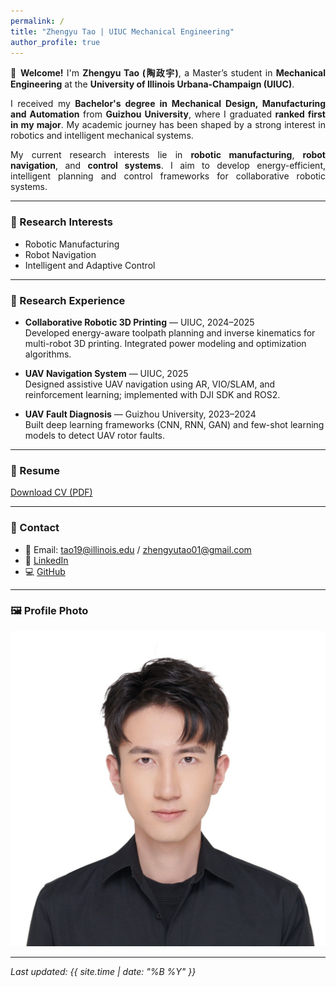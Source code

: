 ```yaml
---
permalink: /
title: "Zhengyu Tao | UIUC Mechanical Engineering"
author_profile: true
---
```


<div style="text-align: justify">

👋 **Welcome!** I'm **Zhengyu Tao (陶政宇)**, a Master’s student in **Mechanical Engineering** at the **University of Illinois Urbana-Champaign (UIUC)**.

I received my **Bachelor's degree in Mechanical Design, Manufacturing and Automation** from **Guizhou University**, where I graduated **ranked first in my major**. My academic journey has been shaped by a strong interest in robotics and intelligent mechanical systems.

My current research interests lie in **robotic manufacturing**, **robot navigation**, and **control systems**. I aim to develop energy-efficient, intelligent planning and control frameworks for collaborative robotic systems.

</div>

---

### 🔬 Research Interests
- Robotic Manufacturing  
- Robot Navigation  
- Intelligent and Adaptive Control  

---

### 🧪 Research Experience

- **Collaborative Robotic 3D Printing** — UIUC, 2024–2025  
  Developed energy-aware toolpath planning and inverse kinematics for multi-robot 3D printing. Integrated power modeling and optimization algorithms.

- **UAV Navigation System** — UIUC, 2025  
  Designed assistive UAV navigation using AR, VIO/SLAM, and reinforcement learning; implemented with DJI SDK and ROS2.

- **UAV Fault Diagnosis** — Guizhou University, 2023–2024  
  Built deep learning frameworks (CNN, RNN, GAN) and few-shot learning models to detect UAV rotor faults.

---

### 📄 Resume  
[Download CV (PDF)](/files/Zhengyu_Tao_CV.pdf)

---

### 🔗 Contact  

- 📧 Email: tao19@illinois.edu / zhengyutao01@gmail.com  
- 💼 [LinkedIn](https://www.linkedin.com/in/zhengyu-tao-98922831a)  
- 💻 [GitHub](https://github.com/zhengyutao)

---

### 🖼️ Profile Photo  
![Profile](/images/Profile.PNG)

---

_Last updated: {{ site.time | date: "%B %Y" }}_


